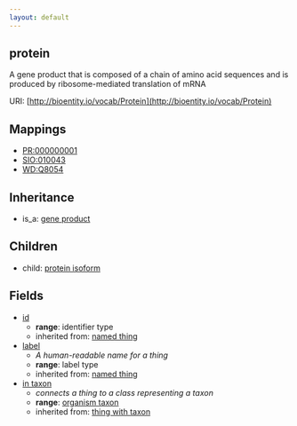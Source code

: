 ```yaml
---
layout: default
---
```


## protein


A gene product that is composed of a chain of amino acid sequences and is produced by ribosome-mediated translation of mRNA

URI: [http://bioentity.io/vocab/Protein](http://bioentity.io/vocab/Protein)
## Mappings

 * [PR:000000001](http://purl.obolibrary.org/obo/PR_000000001)
 * [SIO:010043](http://purl.obolibrary.org/obo/SIO_010043)
 * [WD:Q8054](http://purl.obolibrary.org/obo/WD_Q8054)

## Inheritance

 *  is_a: [gene product](GeneProduct.html)

## Children

 *  child: [protein isoform](ProteinIsoform.html)


## Fields

 * [id](id.html)
    * __range__: identifier type
    * inherited from: [named thing](NamedThing.html)
 * [label](label.html)
    * _A human-readable name for a thing_
    * __range__: label type
    * inherited from: [named thing](NamedThing.html)
 * [in taxon](in_taxon.html)
    * _connects a thing to a class representing a taxon_
    * __range__: [organism taxon](OrganismTaxon.html)
    * inherited from: [thing with taxon](ThingWithTaxon.html)
